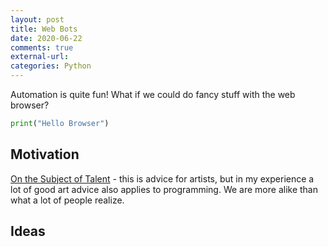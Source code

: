 ```yaml
---
layout: post
title: Web Bots
date: 2020-06-22
comments: true
external-url:
categories: Python
---
```


Automation is quite fun! What if we could do fancy stuff with the web browser?

```python
print("Hello Browser")
```

## Motivation

[On the Subject of Talent](https://drawabox.com/article/talent) - this is advice for artists, but in my experience a lot of good art advice also applies to programming. We are more alike than what a lot of people realize.

## Ideas